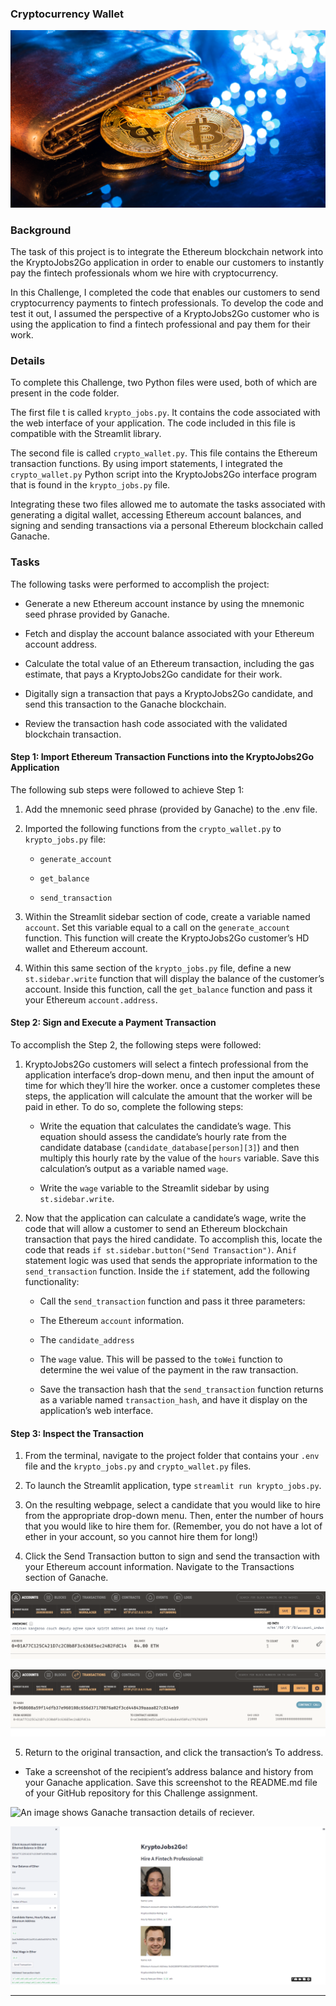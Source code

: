 ### Cryptocurrency Wallet

![An image shows a wallet with bitcoin.](Images/19-4-challenge-image.png)

### Background

The task of this project is to integrate the Ethereum blockchain network into the KryptoJobs2Go application in order to enable our customers to instantly pay the fintech professionals whom we hire with cryptocurrency.

In this Challenge, I completed the code that enables our customers to send cryptocurrency payments to fintech professionals. To develop the code and test it out, I assumed the perspective of a KryptoJobs2Go customer who is using the application to find a fintech professional and pay them for their work.

### Details

To complete this Challenge, two Python files were used, both of which are present in the code folder.

The first file t is called `krypto_jobs.py`. It contains the code associated with the web interface of your application. The code included in this file is compatible with the Streamlit library. 

The second file  is called `crypto_wallet.py`. This file contains the Ethereum transaction functions. By using import statements, I integrated the `crypto_wallet.py` Python script into the KryptoJobs2Go interface program that is found in the `krypto_jobs.py` file.

Integrating these two files allowed me to automate the tasks associated with generating a digital wallet, accessing Ethereum account balances, and signing and sending transactions via a personal Ethereum blockchain called Ganache.

### Tasks

The following tasks were performed to accomplish the project:

* Generate a new Ethereum account instance by using the mnemonic seed phrase provided by Ganache.

* Fetch and display the account balance associated with your Ethereum account address.

* Calculate the total value of an Ethereum transaction, including the gas estimate, that pays a KryptoJobs2Go candidate for their work.

* Digitally sign a transaction that pays a KryptoJobs2Go candidate, and send this transaction to the Ganache blockchain.

* Review the transaction hash code associated with the validated blockchain transaction.


#### Step 1: Import Ethereum Transaction Functions into the KryptoJobs2Go Application

The following sub steps were followed to achieve Step 1:

1. Add the mnemonic seed phrase (provided by Ganache) to the .env file.

3. Imported the following functions from the `crypto_wallet.py` to `krypto_jobs.py` file:

    * `generate_account`

    * `get_balance`

    * `send_transaction`

4. Within the Streamlit sidebar section of code, create a variable named `account`. Set this variable equal to a call on the `generate_account` function. This function will create the KryptoJobs2Go customer’s HD wallet and Ethereum account.

5. Within this same section of the `krypto_jobs.py` file, define a new `st.sidebar.write` function that will display the balance of the customer’s account. Inside this function, call the `get_balance` function and pass it your Ethereum `account.address`.

#### Step 2: Sign and Execute a Payment Transaction

To accomplish the Step 2, the following steps were followed:

1. KryptoJobs2Go customers will select a fintech professional from the application interface’s drop-down menu, and then input the amount of time for which they’ll hire the worker. once a customer completes these steps, the application will calculate the amount that the worker will be paid in ether. To do so, complete the following steps:

    * Write the equation that calculates the candidate’s wage. This equation should assess the candidate’s hourly rate from the candidate database (`candidate_database[person][3]`) and then multiply this hourly rate by the value of the `hours` variable. Save this calculation’s output as a variable named `wage`.

    * Write the `wage` variable to the Streamlit sidebar by using `st.sidebar.write`.

2. Now that the application can calculate a candidate’s wage, write the code that will allow a customer  to send an Ethereum blockchain transaction that pays the hired candidate. To accomplish this, locate the code that reads `if st.sidebar.button("Send Transaction")`. An`if` statement logic was used that sends the appropriate information to the `send_transaction` function. Inside the `if` statement, add the following functionality:

    * Call the `send_transaction` function and pass it three parameters:

    * The Ethereum `account` information. 

    * The `candidate_address` 

    * The `wage` value. This will be passed to the `toWei` function to determine the wei value of the payment in the raw transaction.

    * Save the transaction hash that the `send_transaction` function returns as a variable named `transaction_hash`, and have it display on the application’s web interface.

#### Step 3: Inspect the Transaction


1. From the terminal, navigate to the project folder that contains your `.env` file and the `krypto_jobs.py` and `crypto_wallet.py` files.

2. To launch the Streamlit application, type `streamlit run krypto_jobs.py`.

3. On the resulting webpage, select a candidate that you would like to hire from the appropriate drop-down menu. Then, enter the number of hours that you would like to hire them for. (Remember, you do not have a lot of ether in your account, so you cannot hire them for long!)

4. Click the Send Transaction button to sign and send the transaction with your Ethereum account information. Navigate to the Transactions section of Ganache.

![An image shows Ganache address balance.](Images/Ganache1.png)

![An image shows Ganache transaction details.](Images/Ganache2.png)

5. Return to the original transaction, and click the transaction’s To address.

* Take a screenshot of the recipient’s address balance and history from your Ganache application. Save this screenshot to the README.md file of your GitHub repository for this Challenge assignment.

![An image shows Ganache transaction details of reciever.](Images/Ganache_reciever.png)

![An image shows the web application.](Images/Streamlit.png)

---


